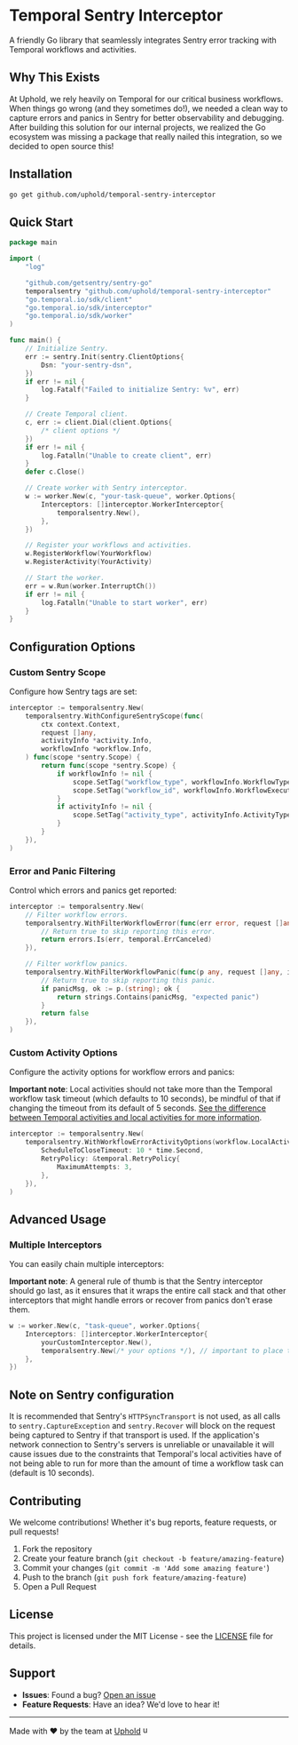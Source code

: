 # Temporal Sentry Interceptor

A friendly Go library that seamlessly integrates Sentry error tracking with Temporal workflows and activities.

## Why This Exists

At Uphold, we rely heavily on Temporal for our critical business workflows. When things go wrong (and they sometimes do!), we needed a clean way to capture errors and panics in Sentry for better observability and debugging. After building this solution for our internal projects, we realized the Go ecosystem was missing a package that really nailed this integration, so we decided to open source this!

## Installation

```bash
go get github.com/uphold/temporal-sentry-interceptor
```

## Quick Start

```go
package main

import (
	"log"

	"github.com/getsentry/sentry-go"
	temporalsentry "github.com/uphold/temporal-sentry-interceptor"
	"go.temporal.io/sdk/client"
	"go.temporal.io/sdk/interceptor"
	"go.temporal.io/sdk/worker"
)

func main() {
	// Initialize Sentry.
	err := sentry.Init(sentry.ClientOptions{
		Dsn: "your-sentry-dsn",
	})
	if err != nil {
		log.Fatalf("Failed to initialize Sentry: %v", err)
	}

	// Create Temporal client.
	c, err := client.Dial(client.Options{
		/* client options */
	})
	if err != nil {
		log.Fatalln("Unable to create client", err)
	}
	defer c.Close()

	// Create worker with Sentry interceptor.
	w := worker.New(c, "your-task-queue", worker.Options{
		Interceptors: []interceptor.WorkerInterceptor{
			temporalsentry.New(),
		},
	})

	// Register your workflows and activities.
	w.RegisterWorkflow(YourWorkflow)
	w.RegisterActivity(YourActivity)

	// Start the worker.
	err = w.Run(worker.InterruptCh())
	if err != nil {
		log.Fatalln("Unable to start worker", err)
	}
}
```

## Configuration Options

### Custom Sentry Scope

Configure how Sentry tags are set:

```go
interceptor := temporalsentry.New(
    temporalsentry.WithConfigureSentryScope(func(
        ctx context.Context,
        request []any,
        activityInfo *activity.Info,
        workflowInfo *workflow.Info,
    ) func(scope *sentry.Scope) {
        return func(scope *sentry.Scope) {
            if workflowInfo != nil {
                scope.SetTag("workflow_type", workflowInfo.WorkflowType.Name)
                scope.SetTag("workflow_id", workflowInfo.WorkflowExecution.ID)
            }
            if activityInfo != nil {
                scope.SetTag("activity_type", activityInfo.ActivityType.Name)
            }
        }
    }),
)
```

### Error and Panic Filtering

Control which errors and panics get reported:

```go
interceptor := temporalsentry.New(
    // Filter workflow errors.
    temporalsentry.WithFilterWorkflowError(func(err error, request []any, info *workflow.Info) bool {
        // Return true to skip reporting this error.
        return errors.Is(err, temporal.ErrCanceled)
    }),

    // Filter workflow panics.
    temporalsentry.WithFilterWorkflowPanic(func(p any, request []any, info *workflow.Info) bool {
        // Return true to skip reporting this panic.
        if panicMsg, ok := p.(string); ok {
            return strings.Contains(panicMsg, "expected panic")
        }
        return false
    }),
)
```

### Custom Activity Options

Configure the activity options for workflow errors and panics:

**Important note**: Local activities should not take more than the Temporal workflow task timeout (which defaults to 10 seconds), be mindful of that if changing the timeout from its default of 5 seconds. [See the difference between Temporal activities and local activities for more information](https://community.temporal.io/t/local-activity-vs-activity/290/3).

```go
interceptor := temporalsentry.New(
    temporalsentry.WithWorkflowErrorActivityOptions(workflow.LocalActivityOptions{
        ScheduleToCloseTimeout: 10 * time.Second,
        RetryPolicy: &temporal.RetryPolicy{
            MaximumAttempts: 3,
        },
    }),
)
```

## Advanced Usage

### Multiple Interceptors

You can easily chain multiple interceptors:

**Important note**: A general rule of thumb is that the Sentry interceptor should go last, as it ensures that it wraps the entire call stack and that other interceptors that might handle errors or recover from panics don't erase them.

```go
w := worker.New(c, "task-queue", worker.Options{
    Interceptors: []interceptor.WorkerInterceptor{
        yourCustomInterceptor.New(),
        temporalsentry.New(/* your options */), // important to place the Sentry interceptor last!
    },
})
```

## Note on Sentry configuration

It is recommended that Sentry's `HTTPSyncTransport` is not used, as all calls to `sentry.CaptureException` and `sentry.Recover` will block on the request being captured to Sentry if that transport is used. If the application's network connection to Sentry's servers is unreliable or unavailable it will cause issues due to the constraints that Temporal's local activities have of not being able to run for more than the amount of time a workflow task can (default is 10 seconds).

## Contributing

We welcome contributions! Whether it's bug reports, feature requests, or pull requests!

1. Fork the repository
2. Create your feature branch (`git checkout -b feature/amazing-feature`)
3. Commit your changes (`git commit -m 'Add some amazing feature'`)
4. Push to the branch (`git push fork feature/amazing-feature`)
5. Open a Pull Request

## License

This project is licensed under the MIT License - see the [LICENSE](LICENSE) file for details.

## Support

- **Issues**: Found a bug? [Open an issue](https://github.com/uphold/temporal-sentry-interceptor/issues)
- **Feature Requests**: Have an idea? We'd love to hear it!

---

Made with ❤️ by the team at [Uphold](https://uphold.com) <img src="https://cdn.uphold.com/images/logo.jpg" width="16px" height="16px" alt="uphold logo">
